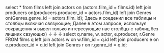 select * from films left join actors on (actors.film_id = films.id) left join producers on(producers.producer_id = actors.film_id) left join Genres on(Genres.genre_id = actors.film_id);
Здесь я соеденил все таблицы и столбцы включая связующие;
Далее в этом запросе, используя сокращения я вывел только интересующие нас столбцы с таблиц без лишних свзующих)
           ↓
           ↓
           ↓
select  q.name,  w. actor,  e.producer, r.Genre FROM films q left join actors w on w.film_id = q.id left join producers e on e.producer_id = q.id left join Genres r on r.genre_id = q.id;
